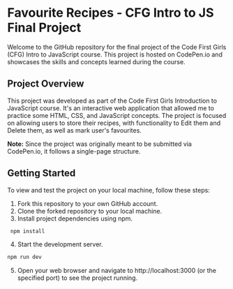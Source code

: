 # Favourite Recipes - CFG Intro to JS Final Project

Welcome to the GitHub repository for the final project of the Code First Girls (CFG) Intro to JavaScript course. This project is hosted on CodePen.io and showcases the skills and concepts learned during the course.

## Project Overview

This project was developed as part of the Code First Girls Introduction to JavaScript course. It's an interactive web application that allowed me to practice some HTML, CSS, and JavaScript concepts. 
The project is focused on  allowing users to store their recipes, with functionality to Edit them and Delete them, as well as mark user's favourites.

**Note:** Since the project was originally meant to be submitted via CodePen.io, it follows a single-page structure.

## Getting Started

To view and test the project on your local machine, follow these steps:

1. Fork this repository to your own GitHub account.
2. Clone the forked repository to your local machine.
3. Install project dependencies using npm.
```bash
 npm install
```
4. Start the development server.
``` bash
npm run dev
```
5. Open your web browser and navigate to http://localhost:3000 (or the specified port) to see the project running.
